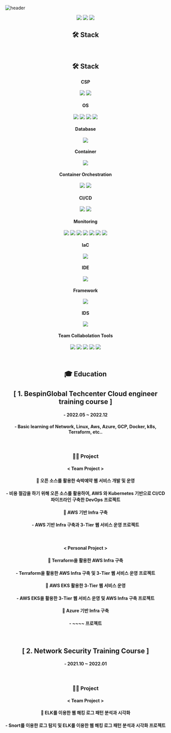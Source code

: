 ![header](https://capsule-render.vercel.app/api?type=waving&color=0000FF&height=250&section=header&text=Jaebok%20Hyun&fontSize=90&animation=fadeIn&fontAlignY=38&desc=%20&descAlignY=62&descAlign=62) </div> 

<div align=center> <a href="mailto:hyunjb1125@gmail.com"><img src="https://img.shields.io/badge/hyunjb1125@gmail.com-EA4335?style=for-the-badge&logo=Gmail&logoColor=white"></a>
<a href="https://www.linkedin.com/in/재복-현-b3b051263//"><img src="https://img.shields.io/badge/Jaebok Hyun-0A66C2?style=for-the-badge&logo=LinkedIn&logoColor=white"></a>
<a href="https://www.notion.so/Hyun-JaeBok-915c60914f4c424ebf5c90b8a5142705//"><img src="https://img.shields.io/badge/Notion-000000?style=for-the-badge&logo=Notion&logoColor=white"></a>

<h2> 🛠 Stack </h2>


</br>

<h2> 🛠 Stack </h2>

#### CSP
<img src="https://img.shields.io/badge/Amazon AWS-232F3E?style=for-the-badge&logo=Amazon AWS&logoColor=white"> <!--AWS-->
<img src="https://img.shields.io/badge/Microsoft Azure-0078D4?style=for-the-badge&logo=Microsoft Azure&logoColor=white"> <!--Azure-->

#### OS
<img src="https://img.shields.io/badge/CentOS-262577?style=for-the-badge&logo=CentOS&logoColor=white"> <!--CentOS-->
<img src="https://img.shields.io/badge/Ubuntu-E95420?style=for-the-badge&logo=Ubuntu&logoColor=white"> <!--Ubuntu-->
<img src="https://img.shields.io/badge/Kali Linux-557C94?style=for-the-badge&logo=Kali Linux&logoColor=white"> <!--Kali Linux-->
<img src="https://img.shields.io/badge/Windows-0078D6?style=for-the-badge&logo=Windows&logoColor=white"> <!--Windows-->

#### Database
<img src="https://img.shields.io/badge/mysql-4479A1?style=for-the-badge&logo=mysql&logoColor=white"> <!--Mysql-->

#### Container
<img src="https://img.shields.io/badge/Docker-2496ED?style=for-the-badge&logo=Docker&logoColor=white"> <!--Docker-->

#### Container Orchestration
<img src="https://img.shields.io/badge/Kubernetes-326CE5?style=for-the-badge&logo=Kubernetes&logoColor=white"> <!--K8S-->
<img src="https://img.shields.io/badge/Amazon EKS-FF9900?style=for-the-badge&logo=Amazon EKS&logoColor=white"> <!--Amazon EKS-->

#### CI/CD
<img src="https://img.shields.io/badge/Jenkins-D24939?style=for-the-badge&logo=Jenkins&logoColor=white"> <!--Jenkins-->
<img src="https://img.shields.io/badge/ArgoCD-EF7B4D?style=for-the-badge&logo=Argo&logoColor=white"> <!--ArgoCD-->

#### Monitoring
<img src="https://img.shields.io/badge/Prometheus-E6522C?style=for-the-badge&logo=Prometheus&logoColor=white"> <!--Prometheus-->
<img src="https://img.shields.io/badge/Grafana-F46800?style=for-the-badge&logo=Grafana&logoColor=white"> <!--Grafana-->
<img src="https://img.shields.io/badge/Filebeat-005571?style=for-the-badge&logo=Filebeat&logoColor=white"> <!--Filebeat-->
<img src="https://img.shields.io/badge/Elasticsearch-005571?style=for-the-badge&logo=Elasticsearch&logoColor=white"> <!--Elasticsearch-->
<img src="https://img.shields.io/badge/Logstash-005571?style=for-the-badge&logo=Logstash&logoColor=white"> <!--Logstash-->
<img src="https://img.shields.io/badge/Fluentd-0E83C8?style=for-the-badge&logo=Fluentd&logoColor=white"> <!--Fluentd-->
<img src="https://img.shields.io/badge/Kibana-005571?style=for-the-badge&logo=Kibana&logoColor=white"> <!--Kibana-->

#### IaC
<img src="https://img.shields.io/badge/Terraform-7B42BC?style=for-the-badge&logo=Terraform&logoColor=white"> <!--Terraform-->

#### IDE
<img src="https://img.shields.io/badge/Visual Studio Code-007ACC?style=for-the-badge&logo=Visual Studio Code&logoColor=white"> <!--VSCode-->

#### Framework
<img src="https://img.shields.io/badge/Spring-6DB33F?style=for-the-badge&logo=Spring&logoColor=white"> <!--Spring-->

#### IDS
<img src="https://img.shields.io/badge/Snort-000000?style=for-the-badge&logo=Snort&logoColor=white"> <!--Snort-->

#### Team Collabolation Tools
<img src="https://img.shields.io/badge/Git-F05032?style=for-the-badge&logo=Git&logoColor=white"> <!--Git-->
<img src="https://img.shields.io/badge/Github-181717?style=for-the-badge&logo=Github&logoColor=white"> <!--Github-->
<img src="https://img.shields.io/badge/Slack-4A154B?style=for-the-badge&logo=Slack&logoColor=white"> <!--Slack-->
<img src="https://img.shields.io/badge/Notion-000000?style=for-the-badge&logo=Notion&logoColor=white"> <!--Notion-->
<img src="https://img.shields.io/badge/Drawio-000000?style=for-the-badge&logo=Drawio&logoColor=white"> <!--Draw.io-->

</br>

<h2> 🎓 Education </h2>

## [ 1. BespinGlobal Techcenter Cloud engineer training course ]
#### - 2022.05 ~ 2022.12
#### - Basic learning of Network, Linux, Aws, Azure, GCP, Docker, k8s, Terraform, etc..

</br>

### 👨‍💻 Project
#### < Team Project >
#### 📌 오픈 소스를 활용한 숙박예약 웹 서비스 개발 및 운영
#### - 비용 절감을 하기 위해 오픈 소스를 활용하여, AWS 와 Kubernetes 기반으로 CI/CD 파이프라인 구축한 DevOps 프로젝트
#### <b><a href="https://github.com/bbyu2/ABCbit"></a></b>

#### 📌 AWS 기반 Infra 구축
#### - AWS 기반 Infra 구축과 3-Tier 웹 서비스 운영 프로젝트

</br>

#### < Personal Project >
#### 📌 Terraform을 활용한 AWS Infra 구축
#### - Terraform을 활용한 AWS Infra 구축 및 3-Tier 웹 서비스 운영 프로젝트

#### 📌 AWS EKS 활용한 3-Tier 웹 서비스 운영
#### - AWS EKS을 활용한 3-Tier 웹 서비스 운영 및 AWS Infra 구축 프로젝트

#### 📌 Azure 기반 Infra 구축
#### - ~~~~ 프로젝트

</br>

## [ 2. Network Security Training Course ]</h2>
#### - 2021.10 ~ 2022.01

</br>

### 👨‍💻 Project
#### < Team Project >
#### 📌 ELK를 이용한 웹 해킹 로그 패턴 분석과 시각화
#### - Snort를 이용한 로그 탐지 및 ELK를 이용한 웹 해킹 로그 패턴 분석과 시각화 프로젝트
